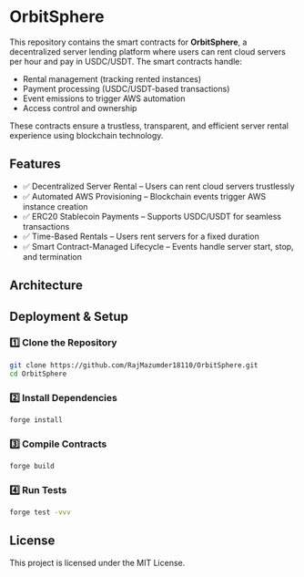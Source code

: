 # OrbitSphere

This repository contains the smart contracts for **OrbitSphere**, a decentralized server lending platform where users can rent cloud servers per hour and pay in USDC/USDT. The smart contracts handle:

- Rental management (tracking rented instances)
- Payment processing (USDC/USDT-based transactions)
- Event emissions to trigger AWS automation
- Access control and ownership

These contracts ensure a trustless, transparent, and efficient server rental experience using blockchain technology.

## Features

- ✅ Decentralized Server Rental – Users can rent cloud servers trustlessly
- ✅ Automated AWS Provisioning – Blockchain events trigger AWS instance creation
- ✅ ERC20 Stablecoin Payments – Supports USDC/USDT for seamless transactions
- ✅ Time-Based Rentals – Users rent servers for a fixed duration
- ✅ Smart Contract-Managed Lifecycle – Events handle server start, stop, and termination

## Architecture

## Deployment & Setup

### 1️⃣ Clone the Repository

```bash
git clone https://github.com/RajMazumder18110/OrbitSphere.git
cd OrbitSphere
```

### 2️⃣ Install Dependencies

```bash
forge install
```

### 3️⃣ Compile Contracts

```bash
forge build
```

### 4️⃣ Run Tests

```bash
forge test -vvv
```

## License

This project is licensed under the MIT License.
